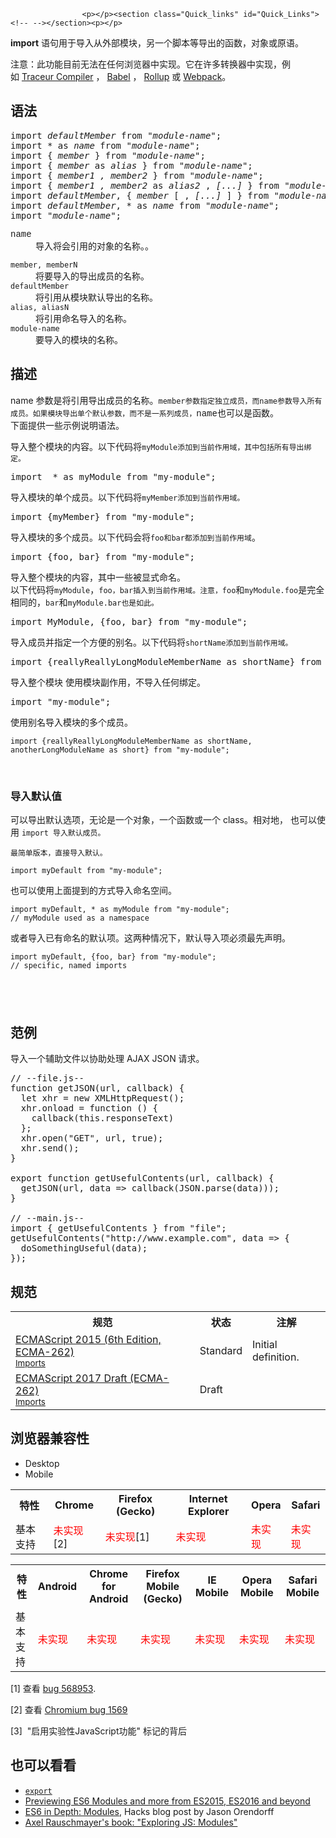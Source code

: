 
                
                  
                    <p></p><section class="Quick_links" id="Quick_Links"><!-- --></section><p></p>

<p><strong>import</strong> &#x8BED;&#x53E5;&#x7528;&#x4E8E;&#x5BFC;&#x5165;&#x4ECE;&#x5916;&#x90E8;&#x6A21;&#x5757;&#xFF0C;&#x53E6;&#x4E00;&#x4E2A;&#x811A;&#x672C;&#x7B49;&#x5BFC;&#x51FA;&#x7684;&#x51FD;&#x6570;&#xFF0C;&#x5BF9;&#x8C61;&#x6216;&#x539F;&#x8BED;&#x3002;</p>

<div class="note">
<p>&#x6CE8;&#x610F;&#xFF1A;&#x6B64;&#x529F;&#x80FD;&#x76EE;&#x524D;&#x65E0;&#x6CD5;&#x5728;&#x4EFB;&#x4F55;&#x6D4F;&#x89C8;&#x5668;&#x4E2D;&#x5B9E;&#x73B0;&#x3002;&#x5B83;&#x5728;&#x8BB8;&#x591A;&#x8F6C;&#x6362;&#x5668;&#x4E2D;&#x5B9E;&#x73B0;&#xFF0C;&#x4F8B;&#x5982;&#xA0;<a class="external" href="https://github.com/google/traceur-compiler">Traceur Compiler</a>&#xA0;&#xFF0C;&#xA0;<a class="external" href="http://babeljs.io/">Babel</a>&#xA0;&#xFF0C;&#xA0;<a class="external" href="https://github.com/rollup/rollup">Rollup</a>&#xA0;&#x6216;&#xA0;<a class="external" href="https://webpack.js.org/">Webpack</a>&#x3002;</p>
</div>

<h2 id="&#x8BED;&#x6CD5;">&#x8BED;&#x6CD5;</h2>

<pre>import&#xA0;<em>defaultMember</em>&#xA0;from &quot;<em>module-name</em>&quot;; 
import * as <em>name</em>&#xA0;from &quot;<em>module-name</em>&quot;; 
import {&#xA0;<em>member&#xA0;</em>} from &quot;<em>module-name</em>&quot;; 
import {&#xA0;<em>member</em>&#xA0;as&#xA0;<em>alias&#xA0;</em>} from &quot;<em>module-name</em>&quot;; 
import {&#xA0;<em>member1 , member2</em>&#xA0;} from &quot;<em>module-name</em>&quot;; 
import {&#xA0;<em>member1 , member2</em>&#xA0;as&#xA0;<em>alias2</em>&#xA0;,&#xA0;<em>[...]</em>&#xA0;} from &quot;<em>module-name</em>&quot;; 
import&#xA0;<em>defaultMember</em>, {&#xA0;<em>member</em>&#xA0;[ ,&#xA0;<em>[...]</em>&#xA0;] } from &quot;<em>module-name</em>&quot;; 
import&#xA0;<em>defaultMember</em>, * as&#xA0;<em>name</em>&#xA0;from &quot;<em>module-name</em>&quot;; 
import &quot;<em>module-name</em>&quot;;</pre>

<dl>
 <dt><font face="Courier New, Andale Mono, monospace">name</font></dt>
 <dd>&#x5BFC;&#x5165;&#x5C06;&#x4F1A;&#x5F15;&#x7528;&#x7684;&#x5BF9;&#x8C61;&#x7684;&#x540D;&#x79F0;&#x3002;&#x3002;</dd>
</dl>

<dl>
 <dt><code>member, memberN</code></dt>
 <dd>&#x5C06;&#x8981;&#x5BFC;&#x5165;&#x7684;&#x5BFC;&#x51FA;&#x6210;&#x5458;&#x7684;&#x540D;&#x79F0;&#x3002;</dd>
 <dt><code>defaultMember</code></dt>
 <dd>&#x5C06;&#x5F15;&#x7528;&#x4ECE;&#x6A21;&#x5757;&#x9ED8;&#x8BA4;&#x5BFC;&#x51FA;&#x7684;&#x540D;&#x79F0;&#x3002;</dd>
 <dt><code>alias, aliasN</code></dt>
 <dd>&#x5C06;&#x5F15;&#x7528;&#x547D;&#x540D;&#x5BFC;&#x5165;&#x7684;&#x540D;&#x79F0;&#x3002;</dd>
 <dt><code>module-name</code></dt>
 <dd>&#x8981;&#x5BFC;&#x5165;&#x7684;&#x6A21;&#x5757;&#x7684;&#x540D;&#x79F0;&#x3002;</dd>
</dl>

<h2 id="&#x63CF;&#x8FF0;">&#x63CF;&#x8FF0;</h2>

<p>name &#x53C2;&#x6570;&#x662F;&#x5C06;&#x5F15;&#x7528;&#x5BFC;&#x51FA;&#x6210;&#x5458;&#x7684;&#x540D;&#x79F0;&#x3002;<code>member&#x53C2;&#x6570;&#x6307;&#x5B9A;&#x72EC;&#x7ACB;&#x6210;&#x5458;&#xFF0C;&#x800C;name&#x53C2;&#x6570;&#x5BFC;&#x5165;&#x6240;&#x6709;&#x6210;&#x5458;&#x3002;&#x5982;&#x679C;&#x6A21;&#x5757;&#x5BFC;&#x51FA;&#x5355;&#x4E2A;&#x9ED8;&#x8BA4;&#x53C2;&#x6570;&#xFF0C;&#x800C;&#x4E0D;&#x662F;&#x4E00;&#x7CFB;&#x5217;&#x6210;&#x5458;&#xFF0C;</code><font face="Courier New, Andale Mono, monospace">name&#x4E5F;&#x53EF;&#x4EE5;&#x662F;&#x51FD;&#x6570;&#x3002;</font><br>
 &#x4E0B;&#x9762;&#x63D0;&#x4F9B;&#x4E00;&#x4E9B;&#x793A;&#x4F8B;&#x8BF4;&#x660E;&#x8BED;&#x6CD5;&#x3002;</p>

<p>&#x5BFC;&#x5165;&#x6574;&#x4E2A;&#x6A21;&#x5757;&#x7684;&#x5185;&#x5BB9;&#x3002;&#x4EE5;&#x4E0B;&#x4EE3;&#x7801;&#x5C06;<code>myModule&#x6DFB;&#x52A0;&#x5230;&#x5F53;&#x524D;&#x4F5C;&#x7528;&#x57DF;&#xFF0C;&#x5176;&#x4E2D;&#x5305;&#x62EC;&#x6240;&#x6709;&#x5BFC;&#x51FA;&#x7ED1;&#x5B9A;&#x3002;</code></p>

<pre>import  * as myModule from &quot;my-module&quot;;
</pre>

<p>&#x5BFC;&#x5165;&#x6A21;&#x5757;&#x7684;&#x5355;&#x4E2A;&#x6210;&#x5458;&#x3002;&#x4EE5;&#x4E0B;&#x4EE3;&#x7801;&#x5C06;<code>myMember&#x6DFB;&#x52A0;&#x5230;&#x5F53;&#x524D;&#x4F5C;&#x7528;&#x57DF;&#x3002;</code></p>

<pre>import {myMember} from &quot;my-module&quot;;</pre>

<p>&#x5BFC;&#x5165;&#x6A21;&#x5757;&#x7684;&#x591A;&#x4E2A;&#x6210;&#x5458;&#x3002;&#x4EE5;&#x4E0B;&#x4EE3;&#x7801;&#x4F1A;&#x5C06;<code>foo<font face="Open Sans, Arial, sans-serif">&#x548C;</font></code><code>bar&#x90FD;&#x6DFB;&#x52A0;&#x5230;&#x5F53;&#x524D;&#x4F5C;&#x7528;&#x57DF;</code>&#x3002;</p>

<pre>import {foo, bar} from &quot;my-module&quot;;</pre>

<p>&#x5BFC;&#x5165;&#x6574;&#x4E2A;&#x6A21;&#x5757;&#x7684;&#x5185;&#x5BB9;&#xFF0C;&#x5176;&#x4E2D;&#x4E00;&#x4E9B;&#x88AB;&#x663E;&#x5F0F;&#x547D;&#x540D;&#x3002;<br>
 &#x4EE5;&#x4E0B;&#x4EE3;&#x7801;&#x5C06;<code>myModule</code>&#xFF0C;<code>foo&#xFF0C;</code><code>bar&#x63D2;&#x5165;&#x5230;&#x5F53;&#x524D;&#x4F5C;&#x7528;&#x57DF;&#x3002;<font face="Open Sans, Arial, sans-serif">&#x6CE8;&#x610F;&#xFF0C;</font></code><code>foo</code>&#x548C;<code>myModule.foo</code>&#x662F;&#x5B8C;&#x5168;&#x76F8;&#x540C;&#x7684;&#xFF0C;<code>bar</code>&#x548C;<code>myModule.bar&#x4E5F;&#x662F;&#x5982;&#x6B64;&#x3002;</code></p>

<pre>import MyModule, {foo, bar} from &quot;my-module&quot;;</pre>

<p>&#x5BFC;&#x5165;&#x6210;&#x5458;&#x5E76;&#x6307;&#x5B9A;&#x4E00;&#x4E2A;&#x65B9;&#x4FBF;&#x7684;&#x522B;&#x540D;&#x3002;&#x4EE5;&#x4E0B;&#x4EE3;&#x7801;&#x5C06;<code>shortName&#x6DFB;&#x52A0;&#x5230;&#x5F53;&#x524D;&#x4F5C;&#x7528;&#x57DF;&#x3002;</code></p>

<pre>import {reallyReallyLongModuleMemberName as shortName} from &quot;my-module&quot;;</pre>

<p>&#x5BFC;&#x5165;&#x6574;&#x4E2A;&#x6A21;&#x5757; &#x4F7F;&#x7528;&#x6A21;&#x5757;&#x526F;&#x4F5C;&#x7528;&#xFF0C;&#x4E0D;&#x5BFC;&#x5165;&#x4EFB;&#x4F55;&#x7ED1;&#x5B9A;&#x3002;</p>

<pre>import &quot;my-module&quot;;</pre>

<p>&#x4F7F;&#x7528;&#x522B;&#x540D;&#x5BFC;&#x5165;&#x6A21;&#x5757;&#x7684;&#x591A;&#x4E2A;&#x6210;&#x5458;&#x3002;</p>

<pre><code>import {reallyReallyLongModuleMemberName as shortName, anotherLongModuleName as short} from &quot;my-module&quot;;</code>
</pre>

<p>&#xA0;</p>

<h3 id="&#x5BFC;&#x5165;&#x9ED8;&#x8BA4;&#x503C;">&#x5BFC;&#x5165;&#x9ED8;&#x8BA4;&#x503C;</h3>

<p>&#x53EF;&#x4EE5;&#x5BFC;&#x51FA;&#x9ED8;&#x8BA4;&#x9009;&#x9879;&#xFF0C;&#x65E0;&#x8BBA;&#x662F;&#x4E00;&#x4E2A;&#x5BF9;&#x8C61;&#xFF0C;&#x4E00;&#x4E2A;&#x51FD;&#x6570;&#x6216;&#x4E00;&#x4E2A; class&#x3002;&#x76F8;&#x5BF9;&#x5730;&#xFF0C; &#x4E5F;&#x53EF;&#x4EE5;&#x4F7F;&#x7528;&#xA0;<code>import &#x5BFC;&#x5165;&#x9ED8;&#x8BA4;&#x6210;&#x5458;&#x3002;</code></p>

<p><code>&#x6700;&#x7B80;&#x5355;&#x7248;&#x672C;&#xFF0C;&#x76F4;&#x63A5;&#x5BFC;&#x5165;&#x9ED8;&#x8BA4;&#x3002;</code></p>

<pre><code>import myDefault from &quot;my-module&quot;;</code></pre>

<p>&#x4E5F;&#x53EF;&#x4EE5;&#x4F7F;&#x7528;&#x4E0A;&#x9762;&#x63D0;&#x5230;&#x7684;&#x65B9;&#x5F0F;&#x5BFC;&#x5165;&#x547D;&#x540D;&#x7A7A;&#x95F4;&#x3002;</p>

<pre><code>import myDefault, * as myModule from &quot;my-module&quot;;
// myModule used as a namespace</code></pre>

<p><font face="Consolas, Liberation Mono, Courier, monospace">&#x6216;&#x8005;&#x5BFC;&#x5165;&#x5DF2;&#x6709;&#x547D;&#x540D;&#x7684;&#x9ED8;&#x8BA4;&#x9879;&#x3002;&#x8FD9;&#x4E24;&#x79CD;&#x60C5;&#x51B5;&#x4E0B;&#xFF0C;&#x9ED8;&#x8BA4;&#x5BFC;&#x5165;&#x9879;&#x5FC5;&#x987B;&#x6700;&#x5148;&#x58F0;&#x660E;&#x3002;</font></p>

<pre><code>import myDefault, {foo, bar} from &quot;my-module&quot;;
// specific, named imports</code></pre>

<h2 id="sect1">&#xA0;</h2>

<h2 id="&#x8303;&#x4F8B;">&#x8303;&#x4F8B;</h2>

<p>&#x5BFC;&#x5165;&#x4E00;&#x4E2A;&#x8F85;&#x52A9;&#x6587;&#x4EF6;&#x4EE5;&#x534F;&#x52A9;&#x5904;&#x7406; AJAX JSON &#x8BF7;&#x6C42;&#x3002;</p>

<pre>// --file.js--
function getJSON(url, callback) {
  let xhr = new XMLHttpRequest();
  xhr.onload = function () { 
&#xA0;   callback(this.responseText) 
&#xA0; };
  xhr.open(&quot;GET&quot;, url, true);
  xhr.send();
}

export function getUsefulContents(url, callback) {
  getJSON(url, data =&gt; callback(JSON.parse(data)));
}

// --main.js--
import { getUsefulContents } from &quot;file&quot;;
getUsefulContents(&quot;http://www.example.com&quot;, data =&gt; {
  doSomethingUseful(data);
});</pre>

<h2 id="&#x89C4;&#x8303;">&#x89C4;&#x8303;</h2>

<table>
 <tbody>
  <tr>
   <th scope="col">&#x89C4;&#x8303;</th>
   <th scope="col">&#x72B6;&#x6001;</th>
   <th scope="col">&#x6CE8;&#x89E3;</th>
  </tr>
  <tr>
   <td><a hreflang="en" class="external" lang="en" href="http://www.ecma-international.org/ecma-262/6.0/#sec-imports">ECMAScript 2015 (6th Edition, ECMA-262)<br><small lang="zh-CN">Imports</small></a></td>
   <td><span class="spec-Standard">Standard</span></td>
   <td>Initial definition.</td>
  </tr>
  <tr>
   <td><a hreflang="en" class="external" lang="en" href="https://tc39.github.io/ecma262/#sec-imports">ECMAScript 2017 Draft (ECMA-262)<br><small lang="zh-CN">Imports</small></a></td>
   <td><span class="spec-Draft">Draft</span></td>
   <td>&#xA0;</td>
  </tr>
 </tbody>
</table>

<h2 id="&#x6D4F;&#x89C8;&#x5668;&#x517C;&#x5BB9;&#x6027;">&#x6D4F;&#x89C8;&#x5668;&#x517C;&#x5BB9;&#x6027;</h2>

<p></p><div class="htab">
    <a id="AutoCompatibilityTable" name="AutoCompatibilityTable"></a>
    <ul>
        <li class="selected"><a>Desktop</a></li>
        <li><a>Mobile</a></li>
    </ul>
</div><p></p>

<table>
 <tbody>
  <tr>
   <th>&#x7279;&#x6027;</th>
   <th>Chrome</th>
   <th>Firefox (Gecko)</th>
   <th>Internet Explorer</th>
   <th>Opera</th>
   <th>Safari</th>
  </tr>
  <tr>
   <td>&#x57FA;&#x672C;&#x652F;&#x6301;</td>
   <td><span style="color: #f00;">&#x672A;&#x5B9E;&#x73B0;</span>[2]</td>
   <td><span style="color: #f00;">&#x672A;&#x5B9E;&#x73B0;</span>[1]</td>
   <td><span style="color: #f00;">&#x672A;&#x5B9E;&#x73B0;</span></td>
   <td><span style="color: #f00;">&#x672A;&#x5B9E;&#x73B0;</span></td>
   <td><span style="color: #f00;">&#x672A;&#x5B9E;&#x73B0;</span></td>
  </tr>
 </tbody>
</table>

<table>
 <tbody>
  <tr>
   <th>&#x7279;&#x6027;</th>
   <th>Android</th>
   <th>Chrome for Android</th>
   <th>Firefox Mobile (Gecko)</th>
   <th>IE Mobile</th>
   <th>Opera Mobile</th>
   <th>Safari Mobile</th>
  </tr>
  <tr>
   <td>&#x57FA;&#x672C;&#x652F;&#x6301;</td>
   <td><span style="color: #f00;">&#x672A;&#x5B9E;&#x73B0;</span></td>
   <td><span style="color: #f00;">&#x672A;&#x5B9E;&#x73B0;</span></td>
   <td><span style="color: #f00;">&#x672A;&#x5B9E;&#x73B0;</span></td>
   <td><span style="color: #f00;">&#x672A;&#x5B9E;&#x73B0;</span></td>
   <td><span style="color: #f00;">&#x672A;&#x5B9E;&#x73B0;</span></td>
   <td><span style="color: #f00;">&#x672A;&#x5B9E;&#x73B0;</span></td>
  </tr>
 </tbody>
</table>

<p>[1] &#x67E5;&#x770B;&#xA0;<a title="ES6 modules" class="external" href="https://bugzilla.mozilla.org/show_bug.cgi?id=568953">bug&#xA0;568953</a>.</p>

<p>[2] &#x67E5;&#x770B;&#xA0;<a class="external" href="https://bugs.chromium.org/p/v8/issues/detail?id=1569">Chromium bug 1569</a></p>

<p>[3] &#xA0;&quot;&#x542F;&#x7528;&#x5B9E;&#x9A8C;&#x6027;JavaScript&#x529F;&#x80FD;&quot; &#x6807;&#x8BB0;&#x7684;&#x80CC;&#x540E;</p>

<h2 id="&#x4E5F;&#x53EF;&#x4EE5;&#x770B;&#x770B;">&#x4E5F;&#x53EF;&#x4EE5;&#x770B;&#x770B;</h2>

<ul>
 <li><a title="export&#xA0;&#x8BED;&#x53E5;&#x7528;&#x4E8E;&#x4ECE;&#x7ED9;&#x5B9A;&#x7684;&#x6587;&#x4EF6; (&#x6216;&#x6A21;&#x5757;) &#x4E2D;&#x5BFC;&#x51FA;&#x51FD;&#x6570;&#xFF0C;&#x5BF9;&#x8C61;&#x6216;&#x539F;&#x8BED;&#x3002;" href="/zh-CN/docs/Web/JavaScript/Reference/Statements/export"><code>export</code></a></li>
 <li><a class="external" href="https://blogs.windows.com/msedgedev/2016/05/17/es6-modules-and-beyond/">Previewing ES6 Modules and more from ES2015, ES2016 and beyond</a></li>
 <li><a class="external" href="https://hacks.mozilla.org/2015/08/es6-in-depth-modules/">ES6 in Depth: Modules</a>, Hacks blog post by Jason Orendorff</li>
 <li><a class="external" href="http://exploringjs.com/es6/ch_modules.html">Axel Rauschmayer&apos;s book: &quot;Exploring JS: Modules&quot;</a></li>
</ul>

<p>&#xA0;</p>
                  
                
              